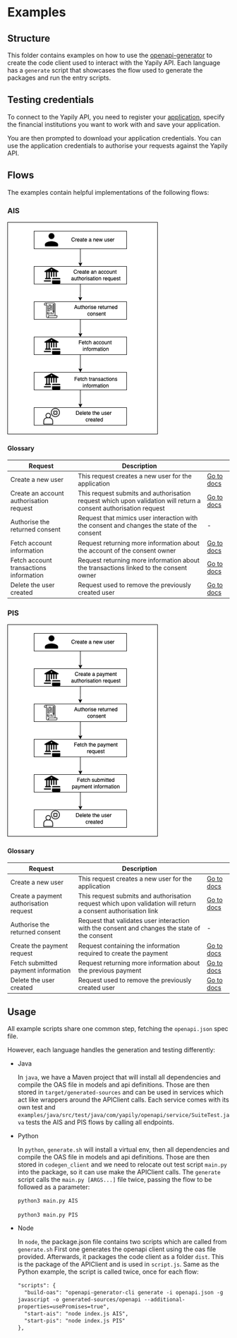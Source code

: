 # Examples

## Structure

This folder contains examples on how to use the [openapi-generator](https://github.com/OpenAPITools/openapi-generator) to create the code client used to interact with the Yapily API.
Each language has a `generate` script that showcases the flow used to generate the packages and run the entry scripts.

## Testing credentials

To connect to the Yapily API, you need to register your [application](https://dashboard.yapily.com), specify the financial institutions you want to work with and save your application. 

You are then prompted to download your application credentials. You can use the application credentials to authorise your requests against the Yapily API.

## Flows

The examples contain helpful implementations of the following flows:

### AIS

![AIS](../docs/assets/ais-flow.png)

#### Glossary

| Request             | Description          |                                      |
|--------------------|-------------------------------------------|---------------------------|
| Create a new user    | This request creates a new user for the application   | [Go to docs](https://docs.yapily.com/api/reference/#operation/addUser)   |
| Create an account authorisation request | This request submits and authorisation request which upon validation will return a consent authorisation request | [Go to docs](https://docs.yapily.com/api/reference/#operation/initiateAccountRequest) |
| Authorise the returned consent   | Request that mimics user interaction with the consent and changes the state of the consent   |   -   |
| Fetch account information | Request returning more information about the account of the consent owner      | [Go to docs](https://docs.yapily.com/api/reference/#operation/getAccount) |
| Fetch account transactions information  | Request returning more information about the transactions linked to the consent owner    | [Go to docs](https://docs.yapily.com/api/reference/#operation/getTransactions)        |
| Delete the user created  | Request used to remove the previously created user    | [Go to docs](https://docs.yapily.com/api/reference/#operation/deleteUser)             |

### PIS

![PIS](../docs/assets/pis-flow.png)

#### Glossary

| Request      | Description   |            |
|----------------------------------------|-----------------------------------|--------------------------------------|
| Create a new user | This request creates a new user for the application          | [Go to docs](https://docs.yapily.com/api/reference/#operation/addUser)                    |
| Create a payment authorisation request | This request submits and authorisation request which upon validation will return a consent authorisation link | [Go to docs](https://docs.yapily.com/api/reference/#operation/createPaymentAuthorisation) |
| Authorise the returned consent         | Request that validates user interaction with the consent and changes the state of the consent                 |  -            |
| Create the payment request  | Request containing the information required to create the payment              | [Go to docs](https://docs.yapily.com/api/reference/#operation/createPayment)              |
| Fetch submitted payment information    | Request returning more information about the previous payment   | [Go to docs](https://docs.yapily.com/api/reference/#operation/getPayments)                |
| Delete the user created  | Request used to remove the previously created user       | [Go to docs](https://docs.yapily.com/api/reference/#operation/deleteUser) |





## Usage

All example scripts share one common step, fetching the `openapi.json` spec file.

However, each language handles the generation and testing differently:

* Java 
    
    In `java`, we have a Maven project that will install all dependencies and compile the OAS file in models and api definitions.
    Those are then stored in `target/generated-sources` and can be used in services which act like wrappers around the APIClient calls.
    Each service comes with its own test and `examples/java/src/test/java/com/yapily/openapi/service/SuiteTest.java` tests the AIS and PIS flows by calling all endpoints.


* Python 
    
    In `python`, `generate.sh` will install a virtual env, then all dependencies and compile the OAS file in models and api definitions.
    Those are then stored in `codegen_client` and we need to relocate out test script `main.py` into the package, so it can use make the APIClient calls.
    The `generate` script calls the `main.py [ARGS...]` file twice, passing the flow to be followed as a parameter:
    ``` 
    python3 main.py AIS
    
    python3 main.py PIS
    ```

* Node 
    
    In `node`, the package.json file contains two scripts which are called from `generate.sh` First one generates the openapi client using the oas file provided. 
    Afterwards, it packages the code client as a folder `dist`. This is the package of the APIClient and is used in `script.js`.
    Same as the Python example, the script is called twice, once for each flow:
    ```
    "scripts": {
      "build-oas": "openapi-generator-cli generate -i openapi.json -g javascript -o generated-sources/openapi --additional-properties=usePromises=true",
      "start-ais": "node index.js AIS",
      "start-pis": "node index.js PIS"
    },
    ```